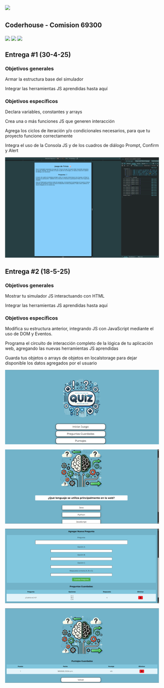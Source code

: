 <h1><img src="https://img.shields.io/badge/CURSO%3A-%20JAVASCRIPT-red?style=plastic&logo=codementor" width="auto" height="28"></h1>
<h2>Coderhouse - Comision 69300</h2>
<h3>
  <img src="https://img.shields.io/badge/HTML5-E34F26?style=for-the-badge&logo=html5&logoColor=white">
  <img src="https://img.shields.io/badge/CSS3-1572B6?style=for-the-badge&logo=css3&logoColor=white">
  <img src="https://img.shields.io/badge/javascript-%23323330.svg?style=for-the-badge&logo=javascript&logoColor=%23F7DF1E">
</h3>
<h2>Entrega #1 (30-4-25)</h2>
<h3>Objetivos generales</h3>
<p>Armar la estructura base del simulador</p>
<p>Integrar las herramientas JS aprendidas hasta aquí</p>
<h3>Objetivos específicos</h3>
<p>Declara variables, constantes y arrays</p>
<p>Crea una o más funciones JS que generen interacción</p>
<p>Agrega los ciclos de iteración y/o condicionales necesarios, para que tu proyecto funcione correctamente</p>
<p>Integra el uso de la Consola JS y de los cuadros de diálogo Prompt, Confirm y Alert</p>
<p><img src="./assets/readme/programa_v1.png"></p>
<h2>Entrega #2 (18-5-25)</h2>
<h3>Objetivos generales</h3>
<p>Mostrar tu simulador JS interactuando con HTML</p>
<p>Integrar las herramientas JS aprendidas hasta aquí</p>
<h3>Objetivos específicos</h3>
<p>Modifica su estructura anterior, integrando JS con JavaScript mediante el uso de DOM y Eventos.</p>
<p>Programa el circuito de interacción completo de la lógica de tu aplicación web, agregando las nuevas herramientas JS aprendidas</p>
<p>Guarda tus objetos o arrays de objetos en localstorage para dejar disponible los datos agregados por el usuario</p>
<p><img src="./assets/readme/programa_v2_menu.png"></p>
<p><img src="./assets/readme/programa_v2_juego.png"></p>
<p><img src="./assets/readme/programa_v2_preguntas.png"></p>
<p><img src="./assets/readme/programa_v2_puntaje.png"></p>
